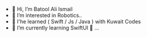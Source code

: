 - 👋 Hi, I’m Batool Ali Ismail 
- 👀 I’m interested in Robotics..
- 💙 I'he learned ( Swift / Js / Java ) with Kuwait Codes
- 🌱 I’m currently learning SwiftUI 🍎 ...

<!---
BatoollAli/BatoollAli is a ✨ special ✨ repository because its `README.md` (this file) appears on your GitHub profile.
You can click the Preview link to take a look at your changes.
--->
